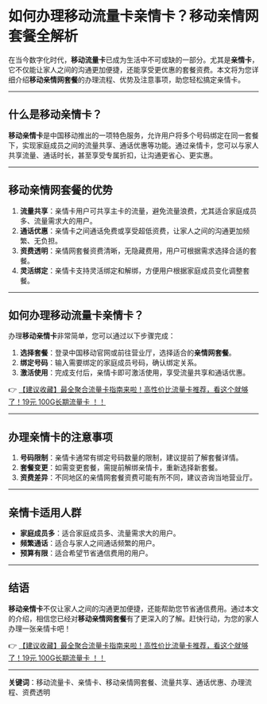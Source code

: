 # 如何办理移动流量卡亲情卡？移动亲情网套餐全解析

在当今数字化时代，**移动流量卡**已成为生活中不可或缺的一部分。尤其是**亲情卡**，它不仅能让家人之间的沟通更加便捷，还能享受更优惠的套餐资费。本文将为您详细介绍**移动亲情网套餐**的办理流程、优势及注意事项，助您轻松搞定亲情卡。

---

## 什么是移动亲情卡？

**移动亲情卡**是中国移动推出的一项特色服务，允许用户将多个号码绑定在同一套餐下，实现家庭成员之间的流量共享、通话优惠等功能。通过亲情卡，您可以与家人共享流量、通话时长，甚至享受专属折扣，让沟通更省心、更实惠。

---

## 移动亲情网套餐的优势

1. **流量共享**：亲情卡用户可共享主卡的流量，避免流量浪费，尤其适合家庭成员多、流量需求大的用户。
2. **通话优惠**：亲情卡之间通话免费或享受超低资费，让家人之间的沟通更加频繁、无负担。
3. **资费透明**：亲情网套餐资费清晰，无隐藏费用，用户可根据需求选择合适的套餐。
4. **灵活绑定**：亲情卡支持灵活绑定和解绑，方便用户根据家庭成员变化调整套餐。

---

## 如何办理移动流量卡亲情卡？

办理**移动亲情卡**非常简单，您可以通过以下步骤完成：

1. **选择套餐**：登录中国移动官网或前往营业厅，选择适合的**亲情网套餐**。
2. **绑定号码**：输入需要绑定的家庭成员号码，确认绑定关系。
3. **激活使用**：完成支付后，亲情卡即可激活使用，享受流量共享和通话优惠。

👉 [【建议收藏】最全聚合流量卡指南来啦！高性价比流量卡推荐，看这个就够了！19元 100G长期流量卡 ！！](https://bit.ly/Liuliangka)

---

## 办理亲情卡的注意事项

1. **号码限制**：亲情卡通常有绑定号码数量的限制，建议提前了解套餐详情。
2. **套餐变更**：如需变更套餐，需提前解绑亲情卡，重新选择新套餐。
3. **资费差异**：不同地区的亲情网套餐资费可能有所不同，建议咨询当地营业厅。

---

## 亲情卡适用人群

- **家庭成员多**：适合家庭成员多、流量需求大的用户。
- **频繁通话**：适合与家人之间通话频繁的用户。
- **预算有限**：适合希望节省通信费用的用户。

---

## 结语

**移动亲情卡**不仅让家人之间的沟通更加便捷，还能帮助您节省通信费用。通过本文的介绍，相信您已经对**移动亲情网套餐**有了更深入的了解。赶快行动，为您的家人办理一张亲情卡吧！

👉 [【建议收藏】最全聚合流量卡指南来啦！高性价比流量卡推荐，看这个就够了！19元 100G长期流量卡 ！！](https://bit.ly/Liuliangka)

---

**关键词**：移动流量卡、亲情卡、移动亲情网套餐、流量共享、通话优惠、办理流程、资费透明